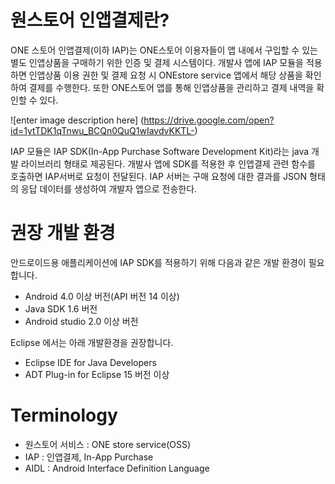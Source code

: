 # 원스토어 인앱결제란?

ONE 스토어 인앱결제(이하 IAP)는 ONE스토어 이용자들이 앱 내에서 구입할 수 있는 별도 인앱상품을 구매하기 위한 인증 및 결제 시스템이다. 개발사 앱에 IAP 모듈을 적용하면 인앱상품 이용 권한 및 결제 요청 시 ONEstore service 앱에서 해당 상품을 확인하여 결제를 수행한다. 또한 ONE스토어 앱를 통해 인앱상품을 관리하고 결제 내역을 확인할 수 있다.

![enter image description here]
(https://drive.google.com/open?id=1ytTDK1qTnwu_BCQn0QuQ1wIavdvKKTL-)

IAP 모듈은 IAP SDK(In-App Purchase Software Development Kit)라는 java 개발 라이브러리 형태로 제공된다. 개발사 앱에 SDK를 적용한 후 인앱결제 관련 함수를 호출하면 IAP서버로 요청이 전달된다. IAP 서버는 구매 요청에 대한 결과를 JSON 형태의 응답 데이터를 생성하여 개발자 앱으로 전송한다. 


# 권장 개발 환경

안드로이드용 애플리케이션에 IAP SDK를 적용하기 위해 다음과 같은 개발 환경이 필요합니다.

* Android 4.0 이상 버전(API 버전 14 이상)
* Java SDK 1.6 버전
* Android studio 2.0 이상 버전

Eclipse 에서는 아래 개발환경을 권장합니다.

* Eclipse IDE for Java Developers
* ADT Plug-in for Eclipse 15 버전 이상

# Terminology

* 원스토어 서비스 : ONE store service(OSS)
* IAP : 인앱결제, In-App Purchase
* AIDL : Android Interface Definition Language
